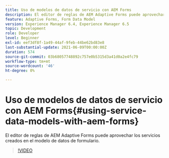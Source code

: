 ```yaml
---
title: Uso de modelos de datos de servicio con AEM Forms
description: El editor de reglas de AEM Adaptive Forms puede aprovechar los servicios creados en el modelo de datos de formulario.
feature: Adaptive Forms, Form Data Model
version: Experience Manager 6.4, Experience Manager 6.5
topic: Development
role: Developer
level: Beginner
exl-id: eef3df8f-1a49-44af-9feb-44be62bd83e8
last-substantial-update: 2021-06-09T00:00:00Z
duration: 574
source-git-commit: 03b68057748892c757e0b5315d3a41d0a2e4fc79
workflow-type: tm+mt
source-wordcount: '46'
ht-degree: 0%

---
```


# Uso de modelos de datos de servicio con AEM Forms{#using-service-data-models-with-aem-forms}

El editor de reglas de AEM Adaptive Forms puede aprovechar los servicios creados en el modelo de datos de formulario.

>[!VIDEO](https://video.tv.adobe.com/v/17739?quality=12&learn=on)
